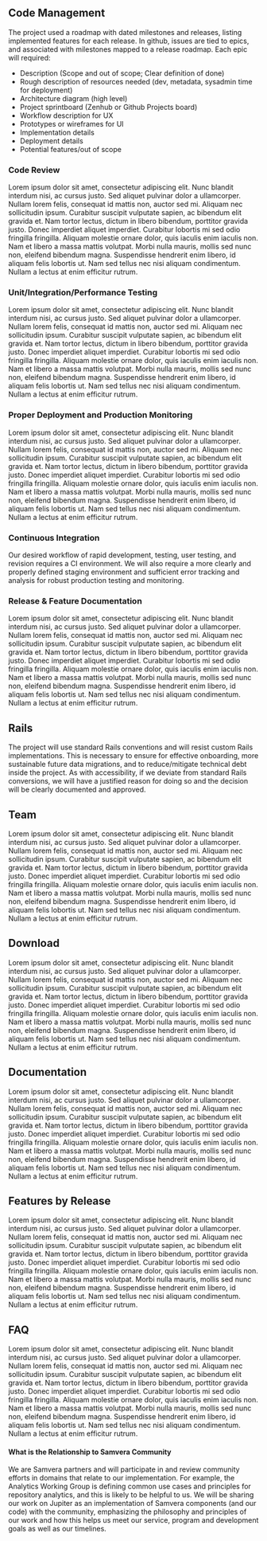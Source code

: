 ## Code Management
The project used a roadmap with dated milestones and releases, listing implemented features for each release. In github, issues are tied to epics, and associated with milestones mapped to a release roadmap. Each epic will required:
* Description (Scope and out of scope; Clear definition of done)
* Rough description of resources needed (dev, metadata, sysadmin time for deployment)
* Architecture diagram (high level) 
* Project sprintboard (Zenhub or Github Projects board)
* Workflow description for UX
* Prototypes or wireframes for UI
* Implementation details 
* Deployment details
* Potential features/out of scope
### Code Review
Lorem ipsum dolor sit amet, consectetur adipiscing elit. Nunc blandit interdum nisi, ac cursus justo. Sed aliquet pulvinar dolor a ullamcorper. Nullam lorem felis, consequat id mattis non, auctor sed mi. Aliquam nec sollicitudin ipsum. Curabitur suscipit vulputate sapien, ac bibendum elit gravida et. Nam tortor lectus, dictum in libero bibendum, porttitor gravida justo. Donec imperdiet aliquet imperdiet. Curabitur lobortis mi sed odio fringilla fringilla. Aliquam molestie ornare dolor, quis iaculis enim iaculis non. Nam et libero a massa mattis volutpat. Morbi nulla mauris, mollis sed nunc non, eleifend bibendum magna. Suspendisse hendrerit enim libero, id aliquam felis lobortis ut. Nam sed tellus nec nisi aliquam condimentum. Nullam a lectus at enim efficitur rutrum.
### Unit/Integration/Performance Testing
Lorem ipsum dolor sit amet, consectetur adipiscing elit. Nunc blandit interdum nisi, ac cursus justo. Sed aliquet pulvinar dolor a ullamcorper. Nullam lorem felis, consequat id mattis non, auctor sed mi. Aliquam nec sollicitudin ipsum. Curabitur suscipit vulputate sapien, ac bibendum elit gravida et. Nam tortor lectus, dictum in libero bibendum, porttitor gravida justo. Donec imperdiet aliquet imperdiet. Curabitur lobortis mi sed odio fringilla fringilla. Aliquam molestie ornare dolor, quis iaculis enim iaculis non. Nam et libero a massa mattis volutpat. Morbi nulla mauris, mollis sed nunc non, eleifend bibendum magna. Suspendisse hendrerit enim libero, id aliquam felis lobortis ut. Nam sed tellus nec nisi aliquam condimentum. Nullam a lectus at enim efficitur rutrum.
### Proper Deployment and Production Monitoring
Lorem ipsum dolor sit amet, consectetur adipiscing elit. Nunc blandit interdum nisi, ac cursus justo. Sed aliquet pulvinar dolor a ullamcorper. Nullam lorem felis, consequat id mattis non, auctor sed mi. Aliquam nec sollicitudin ipsum. Curabitur suscipit vulputate sapien, ac bibendum elit gravida et. Nam tortor lectus, dictum in libero bibendum, porttitor gravida justo. Donec imperdiet aliquet imperdiet. Curabitur lobortis mi sed odio fringilla fringilla. Aliquam molestie ornare dolor, quis iaculis enim iaculis non. Nam et libero a massa mattis volutpat. Morbi nulla mauris, mollis sed nunc non, eleifend bibendum magna. Suspendisse hendrerit enim libero, id aliquam felis lobortis ut. Nam sed tellus nec nisi aliquam condimentum. Nullam a lectus at enim efficitur rutrum.
### Continuous Integration
Our desired workflow of rapid development, testing, user testing, and revision requires a CI environment. We will also require a more clearly and properly defined staging environment and sufficient error tracking and analysis for robust production testing and monitoring. 
### Release & Feature Documentation
Lorem ipsum dolor sit amet, consectetur adipiscing elit. Nunc blandit interdum nisi, ac cursus justo. Sed aliquet pulvinar dolor a ullamcorper. Nullam lorem felis, consequat id mattis non, auctor sed mi. Aliquam nec sollicitudin ipsum. Curabitur suscipit vulputate sapien, ac bibendum elit gravida et. Nam tortor lectus, dictum in libero bibendum, porttitor gravida justo. Donec imperdiet aliquet imperdiet. Curabitur lobortis mi sed odio fringilla fringilla. Aliquam molestie ornare dolor, quis iaculis enim iaculis non. Nam et libero a massa mattis volutpat. Morbi nulla mauris, mollis sed nunc non, eleifend bibendum magna. Suspendisse hendrerit enim libero, id aliquam felis lobortis ut. Nam sed tellus nec nisi aliquam condimentum. Nullam a lectus at enim efficitur rutrum.
## Rails
The project will use standard Rails conventions and will resist custom Rails implementations. This is necessary to ensure for effective onboarding, more sustainable future data migrations, and to reduce/mitigate technical debt inside the project. As with accessibility, if we deviate from standard Rails conversions, we will have a justified reason for doing so and the decision will be clearly documented and approved.
## Team
Lorem ipsum dolor sit amet, consectetur adipiscing elit. Nunc blandit interdum nisi, ac cursus justo. Sed aliquet pulvinar dolor a ullamcorper. Nullam lorem felis, consequat id mattis non, auctor sed mi. Aliquam nec sollicitudin ipsum. Curabitur suscipit vulputate sapien, ac bibendum elit gravida et. Nam tortor lectus, dictum in libero bibendum, porttitor gravida justo. Donec imperdiet aliquet imperdiet. Curabitur lobortis mi sed odio fringilla fringilla. Aliquam molestie ornare dolor, quis iaculis enim iaculis non. Nam et libero a massa mattis volutpat. Morbi nulla mauris, mollis sed nunc non, eleifend bibendum magna. Suspendisse hendrerit enim libero, id aliquam felis lobortis ut. Nam sed tellus nec nisi aliquam condimentum. Nullam a lectus at enim efficitur rutrum.
## Download
Lorem ipsum dolor sit amet, consectetur adipiscing elit. Nunc blandit interdum nisi, ac cursus justo. Sed aliquet pulvinar dolor a ullamcorper. Nullam lorem felis, consequat id mattis non, auctor sed mi. Aliquam nec sollicitudin ipsum. Curabitur suscipit vulputate sapien, ac bibendum elit gravida et. Nam tortor lectus, dictum in libero bibendum, porttitor gravida justo. Donec imperdiet aliquet imperdiet. Curabitur lobortis mi sed odio fringilla fringilla. Aliquam molestie ornare dolor, quis iaculis enim iaculis non. Nam et libero a massa mattis volutpat. Morbi nulla mauris, mollis sed nunc non, eleifend bibendum magna. Suspendisse hendrerit enim libero, id aliquam felis lobortis ut. Nam sed tellus nec nisi aliquam condimentum. Nullam a lectus at enim efficitur rutrum.
## Documentation
Lorem ipsum dolor sit amet, consectetur adipiscing elit. Nunc blandit interdum nisi, ac cursus justo. Sed aliquet pulvinar dolor a ullamcorper. Nullam lorem felis, consequat id mattis non, auctor sed mi. Aliquam nec sollicitudin ipsum. Curabitur suscipit vulputate sapien, ac bibendum elit gravida et. Nam tortor lectus, dictum in libero bibendum, porttitor gravida justo. Donec imperdiet aliquet imperdiet. Curabitur lobortis mi sed odio fringilla fringilla. Aliquam molestie ornare dolor, quis iaculis enim iaculis non. Nam et libero a massa mattis volutpat. Morbi nulla mauris, mollis sed nunc non, eleifend bibendum magna. Suspendisse hendrerit enim libero, id aliquam felis lobortis ut. Nam sed tellus nec nisi aliquam condimentum. Nullam a lectus at enim efficitur rutrum.
## Features by Release
Lorem ipsum dolor sit amet, consectetur adipiscing elit. Nunc blandit interdum nisi, ac cursus justo. Sed aliquet pulvinar dolor a ullamcorper. Nullam lorem felis, consequat id mattis non, auctor sed mi. Aliquam nec sollicitudin ipsum. Curabitur suscipit vulputate sapien, ac bibendum elit gravida et. Nam tortor lectus, dictum in libero bibendum, porttitor gravida justo. Donec imperdiet aliquet imperdiet. Curabitur lobortis mi sed odio fringilla fringilla. Aliquam molestie ornare dolor, quis iaculis enim iaculis non. Nam et libero a massa mattis volutpat. Morbi nulla mauris, mollis sed nunc non, eleifend bibendum magna. Suspendisse hendrerit enim libero, id aliquam felis lobortis ut. Nam sed tellus nec nisi aliquam condimentum. Nullam a lectus at enim efficitur rutrum.
## FAQ
Lorem ipsum dolor sit amet, consectetur adipiscing elit. Nunc blandit interdum nisi, ac cursus justo. Sed aliquet pulvinar dolor a ullamcorper. Nullam lorem felis, consequat id mattis non, auctor sed mi. Aliquam nec sollicitudin ipsum. Curabitur suscipit vulputate sapien, ac bibendum elit gravida et. Nam tortor lectus, dictum in libero bibendum, porttitor gravida justo. Donec imperdiet aliquet imperdiet. Curabitur lobortis mi sed odio fringilla fringilla. Aliquam molestie ornare dolor, quis iaculis enim iaculis non. Nam et libero a massa mattis volutpat. Morbi nulla mauris, mollis sed nunc non, eleifend bibendum magna. Suspendisse hendrerit enim libero, id aliquam felis lobortis ut. Nam sed tellus nec nisi aliquam condimentum. Nullam a lectus at enim efficitur rutrum.
#### What is the Relationship to Samvera Community
We are Samvera partners and will participate in and review community efforts in domains that relate to our implementation. For example, the Analytics Working Group is defining common use cases and principles for repository analytics, and this is likely to be helpful to us. We will be sharing our work on Jupiter as an implementation of Samvera components (and our code) with the community, emphasizing the philosophy and principles of our work and how this helps us meet our service, program and development goals as well as our timelines. 
